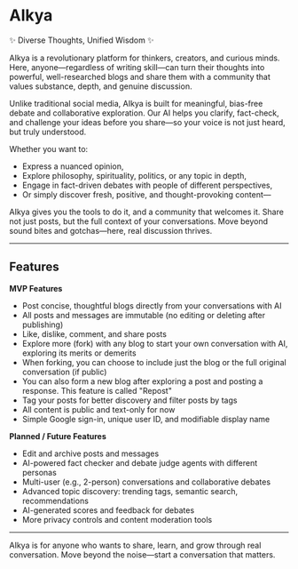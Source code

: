 # AIkya

✨ Diverse Thoughts, Unified Wisdom ✨

AIkya is a revolutionary platform for thinkers, creators, and curious minds. Here, anyone—regardless of writing skill—can turn their thoughts into powerful, well-researched blogs and share them with a community that values substance, depth, and genuine discussion.

Unlike traditional social media, AIkya is built for meaningful, bias-free debate and collaborative exploration. Our AI helps you clarify, fact-check, and challenge your ideas before you share—so your voice is not just heard, but truly understood.

Whether you want to:
- Express a nuanced opinion,
- Explore philosophy, spirituality, politics, or any topic in depth,
- Engage in fact-driven debates with people of different perspectives,
- Or simply discover fresh, positive, and thought-provoking content—

AIkya gives you the tools to do it, and a community that welcomes it. Share not just posts, but the full context of your conversations. Move beyond sound bites and gotchas—here, real discussion thrives.

---

## Features

**MVP Features**

- Post concise, thoughtful blogs directly from your conversations with AI
- All posts and messages are immutable (no editing or deleting after publishing)
- Like, dislike, comment, and share posts
- Explore more (fork) with any blog to start your own conversation with AI, exploring its merits or demerits
- When forking, you can choose to include just the blog or the full original conversation (if public)
- You can also form a new blog after exploring a post and posting a response. This feature is called "Repost"
- Tag your posts for better discovery and filter posts by tags
- All content is public and text-only for now
- Simple Google sign-in, unique user ID, and modifiable display name

**Planned / Future Features**

- Edit and archive posts and messages
- AI-powered fact checker and debate judge agents with different personas
- Multi-user (e.g., 2-person) conversations and collaborative debates
- Advanced topic discovery: trending tags, semantic search, recommendations
- AI-generated scores and feedback for debates
- More privacy controls and content moderation tools

---

AIkya is for anyone who wants to share, learn, and grow through real conversation. Move beyond the noise—start a conversation that matters.
